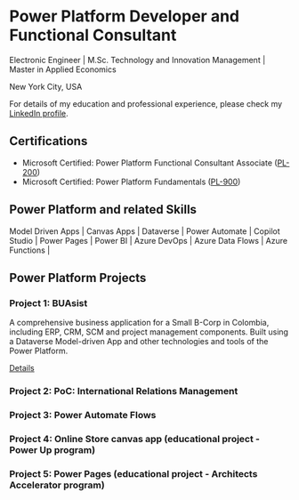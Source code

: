 # Power Platform Developer and Functional Consultant

Electronic Engineer | M.Sc. Technology and Innovation Management | Master in Applied Economics

New York City, USA

For details of my education and professional experience, please check my [LinkedIn profile](https://www.linkedin.com/in/camilo-villa-moreno). 

## Certifications
- Microsoft Certified: Power Platform Functional Consultant Associate ([PL-200](https://learn.microsoft.com/api/credentials/share/en-us/camilovillam/7E93DCEB794FFFD8?sharingId=2FEA0D547B3520DC)) 
- Microsoft Certified: Power Platform Fundamentals ([PL-900](https://learn.microsoft.com/api/credentials/share/en-us/camilovillam/512AE2FB181DCE59?sharingId=2FEA0D547B3520DC)) 
    
## Power Platform and related Skills
Model Driven Apps | Canvas Apps | Dataverse | Power Automate | Copilot Studio | Power Pages | Power BI | Azure DevOps | Azure Data Flows | Azure Functions |
  
## Power Platform Projects

### Project 1: BUAsist

A comprehensive business application for a Small B-Corp in Colombia, including ERP, CRM, SCM and project management components. Built using a Dataverse Model-driven App and other technologies and tools of the Power Platform.

[Details](https://camilovillam.github.io/projects/BUAsist)


### Project 2: PoC: International Relations Management

### Project 3: Power Automate Flows

### Project 4: Online Store canvas app (educational project - Power Up program)

### Project 5: Power Pages (educational project - Architects Accelerator program)
